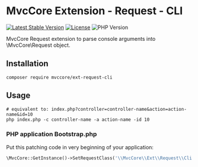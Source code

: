 # MvcCore Extension - Request - CLI

[![Latest Stable Version](https://img.shields.io/badge/Stable-v4.3.1-brightgreen.svg?style=plastic)](https://github.com/mvccore/ext-request-cli/releases)
[![License](https://img.shields.io/badge/Licence-BSD-brightgreen.svg?style=plastic)](https://mvccore.github.io/docs/mvccore/4.0.0/LICENCE.md)
![PHP Version](https://img.shields.io/badge/PHP->=5.4-brightgreen.svg?style=plastic)

MvcCore Request extension to parse console arguments into \MvcCore\Request object.

## Installation
```shell
composer require mvccore/ext-request-cli
```

## Usage
```cli
# equivalent to: index.php?controller=controller-name&action=action-name&id=10
php index.php -c controller-name -a action-name -id 10
```

### PHP application Bootstrap.php
Put this patching code in very beginning of your application:
```php
\MvcCore::GetInstance()->SetRequestClass('\\MvcCore\\Ext\\Request\\Cli');
```
